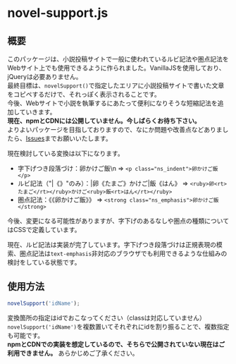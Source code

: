 # novel-support.js
## 概要
このパッケージは、小説投稿サイトで一般に使われているルビ記法や圏点記法をWebサイト上でも使用できるように作られました。VanillaJSを使用しており、jQueryは必要ありません。  
最終目標は、`novelSupport()`で指定したエリアに小説投稿サイトで書いた文章をコピペするだけで、それっぽく表示されることです。  
今後、Webサイトで小説を執筆するにあたって便利になりそうな短縮記法を追加していきます。  
**現在、npmとCDNには公開していません。今しばらくお待ち下さい。**  
よりよいパッケージを目指しておりますので、なにか問題や改善点などありましたら、[Issues](https://github.com/windChimeYK/novel-support.js/issues)までお願いいたします。

現在検討している変換は以下になります。
* 字下げつき段落づけ：卵かけご飯\n => `<p class="ns_indent">卵かけご飯</p>`
* ルビ記法（"|《》"のみ）：|卵《たまご》かけご|飯《はん》 => `<ruby>卵<rt>たまご</rt></ruby>かけご<ruby>飯<rt>はん</rt></ruby>`
* 圏点記法：《《卵かけご飯》》 => `<strong class="ns_emphasis">卵かけご飯</strong>`

今後、変更になる可能性がありますが、字下げのあるなしや圏点の種類についてはCSSで定義しています。

現在、ルビ記法は実装が完了しています。字下げつき段落づけは正規表現の模索、圏点記法は`text-emphasis`非対応のブラウザでも利用できるような仕組みの検討をしている状態です。

## 使用方法
``` JavaScript
novelSupport('idName');
```
変換箇所の指定はidでおこなってください（classは対応していません）  
`novelSupport('idName')`を複数置いてそれぞれにidを割り振ることで、複数指定も可能です。  
**npmとCDNでの実装を想定しているので、そちらで公開されていない現在はご利用できません。**
あらかじめご了承ください。